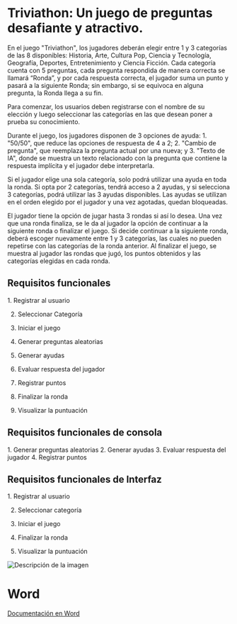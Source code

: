<h1> Triviathon: Un juego de preguntas desafiante y atractivo.</h1>

<p>En el juego "Triviathon", los jugadores deberán elegir entre 1 y 3 categorías de las 8 disponibles: Historia, Arte, Cultura Pop, Ciencia y Tecnología, Geografía, Deportes, Entretenimiento y Ciencia Ficción. Cada categoría cuenta con 5 preguntas, cada pregunta respondida de manera correcta se llamará “Ronda”, y por cada respuesta correcta, el jugador suma un punto y pasará a la siguiente Ronda; sin embargo, si se equivoca en alguna pregunta, la Ronda llega a su fin.

Para comenzar, los usuarios deben registrarse con el nombre de su elección y luego seleccionar las categorías en las que desean poner a prueba su conocimiento.

Durante el juego, los jugadores disponen de 3 opciones de ayuda: 1. "50/50", que reduce las opciones de respuesta de 4 a 2; 2. "Cambio de pregunta", que reemplaza la pregunta actual por una nueva; y 3. "Texto de IA", donde se muestra un texto relacionado con la pregunta que contiene la respuesta implícita y el jugador debe interpretarla.

Si el jugador elige una sola categoría, solo podrá utilizar una ayuda en toda la ronda. Si opta por 2 categorías, tendrá acceso a 2 ayudas, y si selecciona 3 categorías, podrá utilizar las 3 ayudas disponibles. Las ayudas se utilizan en el orden elegido por el jugador y una vez agotadas, quedan bloqueadas.

El jugador tiene la opción de jugar hasta 3 rondas si así lo desea. Una vez que una ronda finaliza, se le da al jugador la opción de continuar a la siguiente ronda o finalizar el juego. Si decide continuar a la siguiente ronda, deberá escoger nuevamente entre 1 y 3 categorías, las cuales no pueden repetirse con las categorías de la ronda anterior. Al finalizar el juego, se muestra al jugador las rondas que jugó, los puntos obtenidos y las categorías elegidas en cada ronda.

</p>



<h2>Requisitos funcionales</h2>
1.	Registrar al usuario

2.	Seleccionar Categoría

3.	Iniciar el juego

4.	Generar preguntas aleatorias

5.	Generar ayudas

6.	Evaluar respuesta del jugador 

7.	Registrar puntos 

8.	Finalizar la ronda

9.	Visualizar la puntuación





<h2>Requisitos funcionales de consola</h2>
1.	Generar preguntas aleatorias
2.	Generar ayudas
3.	Evaluar respuesta del jugador
4.	Registrar puntos

<h2>Requisitos funcionales de Interfaz</h2>
1.	Registrar al usuario

2.	Seleccionar categoría

3.	Iniciar el juego

4.	Finalizar la ronda

5.	Visualizar la puntuación

<image src="assets/uml/uml.png" alt="Descripción de la imagen">

# Word

[Documentación en Word](assets/word/Proyecto%20POO.docx)

